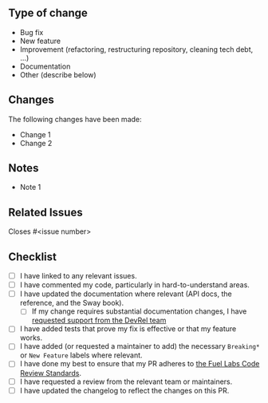 ## Type of change

<!--Delete points that do not apply-->

- Bug fix
- New feature
- Improvement (refactoring, restructuring repository, cleaning tech debt, ...)
- Documentation
- Other (describe below)

## Changes

The following changes have been made:

- Change 1
- Change 2

## Notes

- Note 1

## Related Issues

<!--Delete everything after the "#" symbol and replace it with a number. No spaces between hash and number-->

Closes #\<issue number\>

## Checklist

- [ ] I have linked to any relevant issues.
- [ ] I have commented my code, particularly in hard-to-understand areas.
- [ ] I have updated the documentation where relevant (API docs, the reference, and the Sway book).
   - [ ] If my change requires substantial documentation changes, I have [requested support from the DevRel team](https://github.com/FuelLabs/devrel-requests/issues/new/choose)
- [ ] I have added tests that prove my fix is effective or that my feature works.
- [ ] I have added (or requested a maintainer to add) the necessary `Breaking*` or `New Feature` labels where relevant.
- [ ] I have done my best to ensure that my PR adheres to [the Fuel Labs Code Review Standards](https://github.com/FuelLabs/rfcs/blob/master/text/code-standards/external-contributors.md).
- [ ] I have requested a review from the relevant team or maintainers.
- [ ] I have updated the changelog to reflect the changes on this PR.
